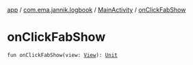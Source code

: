 [app](../../index.md) / [com.ema.jannik.logbook](../index.md) / [MainActivity](index.md) / [onClickFabShow](./on-click-fab-show.md)

# onClickFabShow

`fun onClickFabShow(view: `[`View`](https://developer.android.com/reference/android/view/View.html)`): `[`Unit`](https://kotlinlang.org/api/latest/jvm/stdlib/kotlin/-unit/index.html)